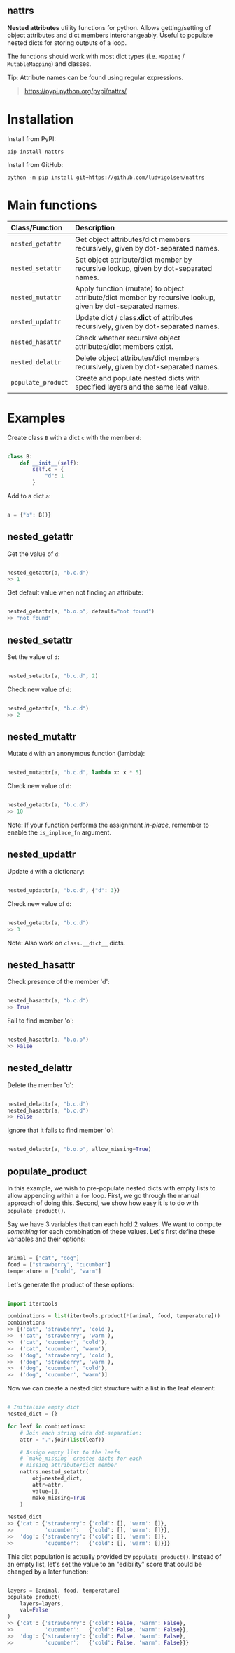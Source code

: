 nattrs
--------

**Nested attributes** utility functions for python. Allows getting/setting of object attributes and dict members interchangeably.
Useful to populate nested dicts for storing outputs of a loop.

The functions should work with most dict types (i.e. `Mapping` / `MutableMapping`) and classes.

Tip: Attribute names can be found using regular expressions.

> https://pypi.python.org/pypi/nattrs/     


# Installation

Install from PyPI:

```shell
pip install nattrs
```

Install from GitHub:

```shell
python -m pip install git+https://github.com/ludvigolsen/nattrs
```


# Main functions

| Class/Function     | Description                                                                                                |
| :----------------- | :--------------------------------------------------------------------------------------------------------- |
| `nested_getattr`   | Get object attributes/dict members recursively, given by dot-separated names.                              |
| `nested_setattr`   | Set object attribute/dict member by recursive lookup, given by dot-separated names.                        |
| `nested_mutattr`   | Apply function (mutate) to object attribute/dict member by recursive lookup, given by dot-separated names. |
| `nested_updattr`   | Update dict / class.__dict__ of attributes recursively, given by dot-separated names.                      |
| `nested_hasattr`   | Check whether recursive object attributes/dict members exist.                                              |
| `nested_delattr`   | Delete object attributes/dict members recursively, given by dot-separated names.                           |
| `populate_product` | Create and populate nested dicts with specified layers and the same leaf value.                            |


# Examples

Create class `B` with a dict `c` with the member `d`:

```python

class B:
    def __init__(self):
        self.c = {
            "d": 1
        }

```

Add to a dict `a`:

```python

a = {"b": B()}

```

## nested_getattr

Get the value of `d`:

```python

nested_getattr(a, "b.c.d")
>> 1

```

Get default value when not finding an attribute:

```python

nested_getattr(a, "b.o.p", default="not found")
>> "not found"

```

## nested_setattr

Set the value of `d`:

```python

nested_setattr(a, "b.c.d", 2)

```

Check new value of `d`:

```python

nested_getattr(a, "b.c.d")
>> 2

```

## nested_mutattr

Mutate `d` with an anonymous function (lambda):

```python

nested_mutattr(a, "b.c.d", lambda x: x * 5)

```

Check new value of `d`:

```python

nested_getattr(a, "b.c.d")
>> 10

```

Note: If your function performs the assignment *in-place*, remember to enable the `is_inplace_fn` argument.

## nested_updattr

Update `d` with a dictionary:

```python

nested_updattr(a, "b.c.d", {"d": 3})

```

Check new value of `d`:

```python

nested_getattr(a, "b.c.d")
>> 3

```

Note: Also work on `class.__dict__` dicts.


## nested_hasattr

Check presence of the member 'd':

```python

nested_hasattr(a, "b.c.d")
>> True

```

Fail to find member 'o':

```python

nested_hasattr(a, "b.o.p")
>> False

```

## nested_delattr

Delete the member 'd':

```python

nested_delattr(a, "b.c.d")
nested_hasattr(a, "b.c.d")
>> False

```

Ignore that it fails to find member 'o':

```python

nested_delattr(a, "b.o.p", allow_missing=True)

```

## populate_product

In this example, we wish to pre-populate nested dicts with empty lists to allow appending within a `for` loop. First, we go through the manual approach of doing this. Second, we show how easy it is to do with `populate_product()`. 

Say we have 3 variables that can each hold 2 values. We want to compute *something* for each combination of these values. Let's first define these variables and their options:

```python

animal = ["cat", "dog"]
food = ["strawberry", "cucumber"]
temperature = ["cold", "warm"]

```

Let's generate the product of these options:

```python

import itertools

combinations = list(itertools.product(*[animal, food, temperature]))
combinations
>> [('cat', 'strawberry', 'cold'),
>>  ('cat', 'strawberry', 'warm'),
>>  ('cat', 'cucumber', 'cold'),
>>  ('cat', 'cucumber', 'warm'),
>>  ('dog', 'strawberry', 'cold'),
>>  ('dog', 'strawberry', 'warm'),
>>  ('dog', 'cucumber', 'cold'),
>>  ('dog', 'cucumber', 'warm')]

```

Now we can create a nested dict structure with a list in the leaf element:

```python

# Initialize empty dict
nested_dict = {}

for leaf in combinations:
    # Join each string with dot-separation:
    attr = ".".join(list(leaf))

    # Assign empty list to the leafs
    # `make_missing` creates dicts for each 
    # missing attribute/dict member
    nattrs.nested_setattr(
        obj=nested_dict,
        attr=attr,
        value=[],
        make_missing=True
    )

nested_dict
>> {'cat': {'strawberry': {'cold': [], 'warm': []},
>>          'cucumber':   {'cold': [], 'warm': []}},
>>  'dog': {'strawberry': {'cold': [], 'warm': []},
>>          'cucumber':   {'cold': [], 'warm': []}}}

```

This dict population is actually provided by `populate_product()`. Instead of an empty list, let's set the value to an "edibility" score that could be changed by a later function:

```python

layers = [animal, food, temperature]
populate_product(
    layers=layers,
    val=False
)
>> {'cat': {'strawberry': {'cold': False, 'warm': False},
>>          'cucumber':   {'cold': False, 'warm': False}},
>>  'dog': {'strawberry': {'cold': False, 'warm': False},
>>          'cucumber':   {'cold': False, 'warm': False}}}

```